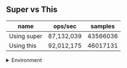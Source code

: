 ## Super vs This

|name|ops/sec|samples|
|-|-|-|
|Using super|87,132,039|43566036|
|Using this|92,012,175|46017131|


<details>
<summary>Environment</summary>

* __Machine:__ linux x64 | 4 vCPUs | 7.6GB Mem
* __Run:__ Thu Sep 04 2025 19:53:00 GMT+0000 (Coordinated Universal Time)
* __Node:__ `v23.0.0`
</details>

<!--
{"environment":{"platform":"linux","arch":"x64","cpus":4,"totalMemory":7.597843170166016},"benchmarks":[{"name":"Using super","samples":43566036,"opsSec":87132039.58688128},{"name":"Using this","samples":46017131,"opsSec":92012175.02945723}]}-->
